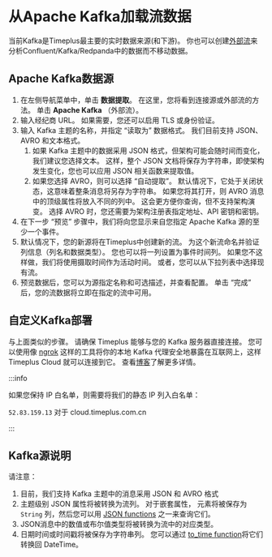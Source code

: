 # 从Apache Kafka加载流数据

当前Kafka是Timeplus最主要的实时数据来源(和下游)。 你也可以创建[外部流](working-with-streams#external_stream)来分析Confluent/Kafka/Redpanda中的数据而不移动数据。

## Apache Kafka数据源

1. 在左侧导航菜单中，单击 **数据提取**。 在这里，您将看到连接源或外部流的方法。 单击 **Apache Kafka** （外部流）。
2. 输入经纪商 URL。 如果需要，您还可以启用 TLS 或身份验证。
3. 输入 Kafka 主题的名称，并指定 “读取为” 数据格式。 我们目前支持 JSON、AVRO 和文本格式。
   1. 如果 Kafka 主题中的数据采用 JSON 格式，但架构可能会随时间而变化，我们建议您选择文本。 这样，整个 JSON 文档将保存为字符串，即使架构发生变化，您也可以应用 JSON 相关函数来提取值。
   2. 如果您选择 AVRO，则可以选择 “自动提取”。 默认情况下，它处于关闭状态，这意味着整条消息将另存为字符串。 如果您将其打开，则 AVRO 消息中的顶级属性将放入不同的列中。 这会更方便你查询，但不支持架构演变。 选择 AVRO 时，您还需要为架构注册表指定地址、API 密钥和密钥。
4. 在下一步 “预览” 步骤中，我们将向您显示来自您指定 Apache Kafka 源的至少一个事件。
5. 默认情况下，您的新源将在Timeplus中创建新的流。 为这个新流命名并验证列信息（列名和数据类型）。 您也可以将一列设置为事件时间列。 如果您不这样做，我们将使用摄取时间作为活动时间。 或者，您可以从下拉列表中选择现有流。
6. 预览数据后，您可以为源指定名称和可选描述，并查看配置。 单击 “完成” 后，您的流数据将立即在指定的流中可用。

## 自定义Kafka部署

与上面类似的步骤。 请确保 Timeplus 能够与您的 Kafka 服务器直接连接。 您可以使用像 [ngrok](https://ngrok.com) 这样的工具将你的本地 Kafka 代理安全地暴露在互联网上，这样 Timeplus Cloud 就可以连接到它。 查看[博客](https://www.timeplus.com/post/timeplus-cloud-with-ngrok)了解更多详情。

:::info

如果您保持 IP 白名单，则需要将我们的静态 IP 列入白名单：

`52.83.159.13` 对于 cloud.timeplus.com.cn

:::

## Kafka源说明

请注意：

1. 目前，我们支持 Kafka 主题中的消息采用 JSON 和 AVRO 格式
2. 主题级别 JSON 属性将被转换为流列。 对于嵌套属性， 元素将被保存为 `String` 列，然后您可以用 [JSON functions](functions_for_json) 之一来查询它们。
3. JSON消息中的数值或布尔值类型将被转换为流中的对应类型。
4. 日期时间或时间戳将被保存为字符串列。 您可以通过 [to_time function](functions_for_type#to_time)将它们转换回 DateTime。
